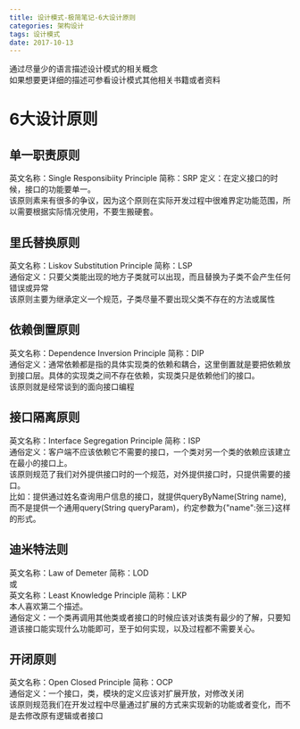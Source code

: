 ```yaml
---
title: 设计模式-极简笔记-6大设计原则
categories: 架构设计
tags: 设计模式
date: 2017-10-13
---
```


通过尽量少的语言描述设计模式的相关概念  
如果想要更详细的描述可参看设计模式其他相关书籍或者资料

# 6大设计原则

## 单一职责原则
英文名称：Single Responsibiity Principle 简称：SRP
定义：在定义接口的时候，接口的功能要单一。  
该原则素来有很多的争议，因为这个原则在实际开发过程中很难界定功能范围，所以需要根据实际情况使用，不要生搬硬套。

## 里氏替换原则
英文名称：Liskov Substitution Principle 简称：LSP  
通俗定义：只要父类能出现的地方子类就可以出现，而且替换为子类不会产生任何错误或异常  
该原则主要为继承定义一个规范，子类尽量不要出现父类不存在的方法或属性

## 依赖倒置原则
英文名称：Dependence Inversion Principle 简称：DIP  
通俗定义：通常依赖都是指的具体实现类的依赖和耦合，这里倒置就是要把依赖放到接口层。具体的实现类之间不存在依赖，实现类只是依赖他们的接口。  
该原则就是经常谈到的面向接口编程

## 接口隔离原则
英文名称：Interface Segregation Principle 简称：ISP  
通俗定义：客户端不应该依赖它不需要的接口，一个类对另一个类的依赖应该建立在最小的接口上。  
该原则规范了我们对外提供接口时的一个规范，对外提供接口时，只提供需要的接口。  
比如：提供通过姓名查询用户信息的接口，就提供queryByName(String name),而不是提供一个通用query(String queryParam)，约定参数为{"name":张三}这样的形式。

## 迪米特法则
英文名称：Law of Demeter 简称：LOD  
或  
英文名称：Least Knowledge Principle 简称：LKP  
本人喜欢第二个描述。  
通俗定义：一个类再调用其他类或者接口的时候应该对该类有最少的了解，只要知道该接口能实现什么功能即可，至于如何实现，以及过程都不需要关心。

## 开闭原则
英文名称：Open Closed Principle 简称：OCP  
通俗定义：一个接口，类，模块的定义应该对扩展开放，对修改关闭  
该原则规范我们在开发过程中尽量通过扩展的方式来实现新的功能或者变化，而不是去修改原有逻辑或者接口
